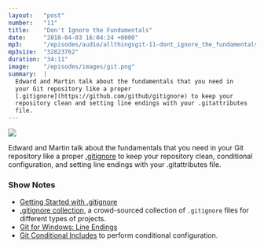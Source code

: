 ```yaml
---
layout:   "post"
number:   "11"
title:    "Don't Ignore the Fundamentals"
date:     "2018-04-03 16:04:24 +0000"
mp3:      "/episodes/audio/allthingsgit-11-dont_ignore_the_fundamentals.mp3"
mp3size:  "32823762"
duration: "34:11"
image:    "/episodes/images/git.png"
summary:  |
  Edward and Martin talk about the fundamentals that you need in
  your Git repository like a proper
  [.gitignore](https://github.com/github/gitignore) to keep your
  repository clean and setting line endings with your .gitattributes
  file.
---
```


<div id="profile">
    <img src="images/git.png" class="profile_photo">
</div>

Edward and Martin talk about the fundamentals that you need in
your Git repository like a proper
[.gitignore](https://github.com/github/gitignore) to keep your
repository clean, conditional configuration, and setting line endings
with your .gitattributes file.

### Show Notes

* [Getting Started with .gitignore](https://docs.microsoft.com/en-us/vsts/git/tutorial/ignore-files?view=vsts)
* [.gitignore collection](https://github.com/github/gitignore), a
  crowd-sourced collection of `.gitignore` files for different types of
  projects.
* [Git for Windows: Line Endings](http://edwardthomson.com/blog/git_for_windows_line_endings.html)
* [Git Conditional
  Includes](http://edwardthomson.com/blog/git_conditional_includes.html) to 
  perform conditional configuration.
